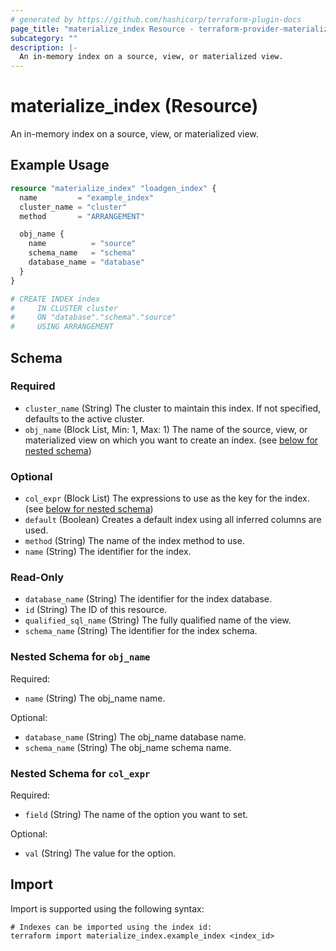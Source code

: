 ```yaml
---
# generated by https://github.com/hashicorp/terraform-plugin-docs
page_title: "materialize_index Resource - terraform-provider-materialize"
subcategory: ""
description: |-
  An in-memory index on a source, view, or materialized view.
---
```


# materialize_index (Resource)

An in-memory index on a source, view, or materialized view.

## Example Usage

```terraform
resource "materialize_index" "loadgen_index" {
  name         = "example_index"
  cluster_name = "cluster"
  method       = "ARRANGEMENT"

  obj_name {
    name          = "source"
    schema_name   = "schema"
    database_name = "database"
  }
}

# CREATE INDEX index
#     IN CLUSTER cluster
#     ON "database"."schema"."source"
#     USING ARRANGEMENT
```

<!-- schema generated by tfplugindocs -->
## Schema

### Required

- `cluster_name` (String) The cluster to maintain this index. If not specified, defaults to the active cluster.
- `obj_name` (Block List, Min: 1, Max: 1) The name of the source, view, or materialized view on which you want to create an index. (see [below for nested schema](#nestedblock--obj_name))

### Optional

- `col_expr` (Block List) The expressions to use as the key for the index. (see [below for nested schema](#nestedblock--col_expr))
- `default` (Boolean) Creates a default index using all inferred columns are used.
- `method` (String) The name of the index method to use.
- `name` (String) The identifier for the index.

### Read-Only

- `database_name` (String) The identifier for the index database.
- `id` (String) The ID of this resource.
- `qualified_sql_name` (String) The fully qualified name of the view.
- `schema_name` (String) The identifier for the index schema.

<a id="nestedblock--obj_name"></a>
### Nested Schema for `obj_name`

Required:

- `name` (String) The obj_name name.

Optional:

- `database_name` (String) The obj_name database name.
- `schema_name` (String) The obj_name schema name.


<a id="nestedblock--col_expr"></a>
### Nested Schema for `col_expr`

Required:

- `field` (String) The name of the option you want to set.

Optional:

- `val` (String) The value for the option.

## Import

Import is supported using the following syntax:

```shell
# Indexes can be imported using the index id:
terraform import materialize_index.example_index <index_id>
```
